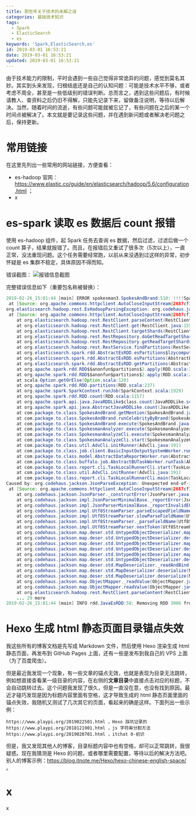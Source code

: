 ```yaml
---
title: 那些年关于技术的未解之谜
categories: 基础技术知识
tags:
  - Spark
  - ElasticSearch
  - es
keywords: 'Spark,ElasticSearch,es'
id: 2019-03-01 16:53:21
date: 2019-03-01 16:53:21
updated: 2019-03-01 16:53:21
---
```





由于技术能力的限制，平时会遇到一些自己觉得非常诡异的问题，感觉到莫名其妙。其实到头来发现，归根结底还是自己的认知问题：可能是技术水平不够，或者考虑不周全，甚至是一些低级别的错误判断。总而言之，遇到这些问题后，有时候请教人、查资料之后仍旧不得解，只能先记录下来，留做备注说明，等待以后解决。当然，随着时间的流逝，有些问题可能就被忘记了，有些问题在之后的某一个时间点被解决了。本文就是要记录这些问题，并在遇到新问题或者解决老问题之后，保持更新。


<!-- more -->


# 常用链接


在这里先列出一些常用的网站链接，方便查看：
- es-hadoop 官网：https://www.elastic.co/guide/en/elasticsearch/hadoop/5.6/configuration.html ；
- x


# es-spark 读取 es 数据后 count 报错


使用 es-hadoop 组件，起 Spark 任务去查询 es 数据，然后过滤，过滤后做一个 count 算子，结果就报错了。而且，在报错后又重试了很多次（5次以上），一直正常，没法重现问题。这个任务需要经常跑，以前从来没遇到过这样的异常，初步怀疑是 es 集群不稳定，具体原因不得而知。

错误截图：
![报错信息截图](https://ws1.sinaimg.cn/large/b7f2e3a3gy1g0pyfelevwj20vj0mr0w0.jpg "报错信息截图")

完整错误信息如下（重要包名称被替换）：
````java
2019-02-26_15:01:44 [main] ERROR spokesman3.SpokesAndBrand:510: !!!!Spark 出错: org.codehaus.jackson.JsonParseException: Unexpected end-of-input in field name
 at [Source: org.apache.commons.httpclient.AutoCloseInputStream@2687cf14; line: 1, column: 17581]
org.elasticsearch.hadoop.rest.EsHadoopParsingException: org.codehaus.jackson.JsonParseException: Unexpected end-of-input in field name
 at [Source: org.apache.commons.httpclient.AutoCloseInputStream@2687cf14; line: 1, column: 17581]
	at org.elasticsearch.hadoop.rest.RestClient.parseContent(RestClient.java:171)
	at org.elasticsearch.hadoop.rest.RestClient.get(RestClient.java:155)
	at org.elasticsearch.hadoop.rest.RestClient.targetShards(RestClient.java:357)
	at org.elasticsearch.hadoop.rest.RestRepository.doGetReadTargetShards(RestRepository.java:306)
	at org.elasticsearch.hadoop.rest.RestRepository.getReadTargetShards(RestRepository.java:297)
	at org.elasticsearch.hadoop.rest.RestService.findPartitions(RestService.java:241)
	at org.elasticsearch.spark.rdd.AbstractEsRDD.esPartitions$lzycompute(AbstractEsRDD.scala:73)
	at org.elasticsearch.spark.rdd.AbstractEsRDD.esPartitions(AbstractEsRDD.scala:72)
	at org.elasticsearch.spark.rdd.AbstractEsRDD.getPartitions(AbstractEsRDD.scala:44)
	at org.apache.spark.rdd.RDD$$anonfun$partitions$2.apply(RDD.scala:239)
	at org.apache.spark.rdd.RDD$$anonfun$partitions$2.apply(RDD.scala:237)
	at scala.Option.getOrElse(Option.scala:120)
	at org.apache.spark.rdd.RDD.partitions(RDD.scala:237)
	at org.apache.spark.SparkContext.runJob(SparkContext.scala:1929)
	at org.apache.spark.rdd.RDD.count(RDD.scala:1157)
	at org.apache.spark.api.java.JavaRDDLike$class.count(JavaRDDLike.scala:440)
	at org.apache.spark.api.java.AbstractJavaRDDLike.count(JavaRDDLike.scala:46)
	at com.package.to.class.SpokesAndBrand.getMention(SpokesAndBrand.java:508)
	at com.package.to.class.SpokesAndBrand.runCelebrityByBrand(SpokesAndBrand.java:185)
	at com.package.to.class.SpokesAndBrand.execute(SpokesAndBrand.java:116)
	at com.package.to.class.SpokesmanAnalyzer.execute(SpokesmanAnalyzer.java:162)
	at com.package.to.class.SpokesmanAnalyzeCli.execute(SpokesmanAnalyzeCli.java:154)
	at com.package.to.class.SpokesmanAnalyzeCli.start(SpokesmanAnalyzeCli.java:75)
	at com.package.to.class.util.AdvCli.initRunner(AdvCli.java:191)
	at com.package.to.class.job.client.BasicInputOutputSystemWorker.run(BasicInputOutputSystemWorker.java:79)
	at com.package.to.class.model.AbstractDataReportWorker.run(AbstractDataReportWorker.java:122)
	at com.package.to.class.buffalo.job.AbstractBUTaskWorker.runTask(AbstractBUTaskWorker.java:63)
	at com.package.to.class.report.cli.TaskLocalRunnerCli.start(TaskLocalRunnerCli.java:110)
	at com.package.to.class.util.AdvCli.initRunner(AdvCli.java:191)
	at com.package.to.class.report.cli.TaskLocalRunnerCli.main(TaskLocalRunnerCli.java:43)
Caused by: org.codehaus.jackson.JsonParseException: Unexpected end-of-input in field name
 at [Source: org.apache.commons.httpclient.AutoCloseInputStream@2687cf14; line: 1, column: 17581]
	at org.codehaus.jackson.JsonParser._constructError(JsonParser.java:1433)
	at org.codehaus.jackson.impl.JsonParserMinimalBase._reportError(JsonParserMinimalBase.java:521)
	at org.codehaus.jackson.impl.JsonParserMinimalBase._reportInvalidEOF(JsonParserMinimalBase.java:454)
	at org.codehaus.jackson.impl.Utf8StreamParser.parseEscapedFieldName(Utf8StreamParser.java:1503)
	at org.codehaus.jackson.impl.Utf8StreamParser.slowParseFieldName(Utf8StreamParser.java:1404)
	at org.codehaus.jackson.impl.Utf8StreamParser._parseFieldName(Utf8StreamParser.java:1231)
	at org.codehaus.jackson.impl.Utf8StreamParser.nextToken(Utf8StreamParser.java:495)
	at org.codehaus.jackson.map.deser.std.UntypedObjectDeserializer.mapObject(UntypedObjectDeserializer.java:219)
	at org.codehaus.jackson.map.deser.std.UntypedObjectDeserializer.deserialize(UntypedObjectDeserializer.java:47)
	at org.codehaus.jackson.map.deser.std.UntypedObjectDeserializer.mapArray(UntypedObjectDeserializer.java:165)
	at org.codehaus.jackson.map.deser.std.UntypedObjectDeserializer.deserialize(UntypedObjectDeserializer.java:51)
	at org.codehaus.jackson.map.deser.std.UntypedObjectDeserializer.mapArray(UntypedObjectDeserializer.java:165)
	at org.codehaus.jackson.map.deser.std.UntypedObjectDeserializer.deserialize(UntypedObjectDeserializer.java:51)
	at org.codehaus.jackson.map.deser.std.MapDeserializer._readAndBind(MapDeserializer.java:319)
	at org.codehaus.jackson.map.deser.std.MapDeserializer.deserialize(MapDeserializer.java:249)
	at org.codehaus.jackson.map.deser.std.MapDeserializer.deserialize(MapDeserializer.java:33)
	at org.codehaus.jackson.map.ObjectMapper._readValue(ObjectMapper.java:2704)
	at org.codehaus.jackson.map.ObjectMapper.readValue(ObjectMapper.java:1286)
	at org.elasticsearch.hadoop.rest.RestClient.parseContent(RestClient.java:166)
	... 29 more
2019-02-26_15:01:44 [main] INFO rdd.JavaEsRDD:58: Removing RDD 3086 from persistence list
````

# Hexo 生成 html 静态页面目录锚点失效


我这些所有的博客文档是先写成 Markdown 文件，然后使用 Hexo 渲染生成 html 静态页面，再发布到 GitHub Pages 上面，还有一些是发布到我自己的 VPS 上面（为了百度爬虫）。

但是最近我发现一个现象，有一些文章的锚点无效，也就是表现为目录无法跳转，例如想直接查看某一级目录的内容，在右侧的**文章目录**中直接点击对应的标题，不会自动跳转过去。这个问题我发现了很久，但是一直没在意，也没有找到原因。最近才碰巧发现是因为标题内容里面有空格，这才导致生成的 html 静态页面里面的锚点失效，我随机又测试了几次其它的页面，看起来的确是这样。下面列出一些示例：

```
https://www.playpi.org/2019022501.html ，Hexo 踩坑记录的
https://www.playpi.org/2018121901.html ，js 字符串分割方法
https://www.playpi.org/2019020701.html ，itchat 0-初识
```

但是，我又发现其他人的博客，目录标题内容中也有空格，却可以正常跳转，我很疑惑。现在我猜测是 Hexo 的问题，或者哪里需要配置，等待以后的解决方法吧。别人的博客示例：https://blog.itnote.me/Hexo/hexo-chinese-english-space/ 。


# x


x

